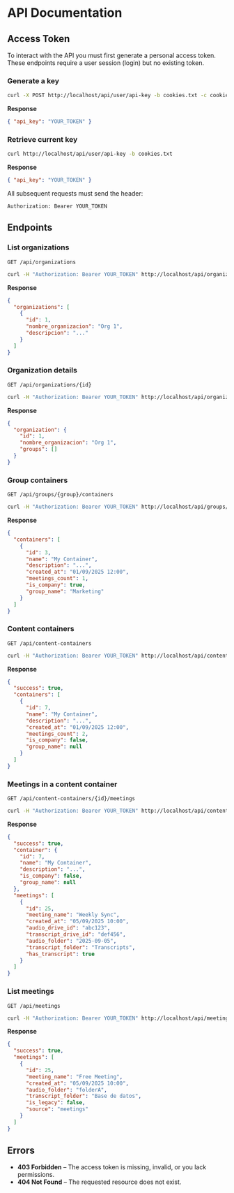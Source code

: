 # API Documentation

## Access Token

To interact with the API you must first generate a personal access token. These endpoints require a user session (login) but no existing token.

### Generate a key

```bash
curl -X POST http://localhost/api/user/api-key -b cookies.txt -c cookies.txt
```

**Response**
```json
{ "api_key": "YOUR_TOKEN" }
```

### Retrieve current key

```bash
curl http://localhost/api/user/api-key -b cookies.txt
```

**Response**
```json
{ "api_key": "YOUR_TOKEN" }
```

All subsequent requests must send the header:

```
Authorization: Bearer YOUR_TOKEN
```

## Endpoints

### List organizations
`GET /api/organizations`

```bash
curl -H "Authorization: Bearer YOUR_TOKEN" http://localhost/api/organizations
```

**Response**
```json
{
  "organizations": [
    {
      "id": 1,
      "nombre_organizacion": "Org 1",
      "descripcion": "..."
    }
  ]
}
```

### Organization details
`GET /api/organizations/{id}`
```bash
curl -H "Authorization: Bearer YOUR_TOKEN" http://localhost/api/organizations/1
```

**Response**
```json
{
  "organization": {
    "id": 1,
    "nombre_organizacion": "Org 1",
    "groups": []
  }
}
```

### Group containers
`GET /api/groups/{group}/containers`

```bash
curl -H "Authorization: Bearer YOUR_TOKEN" http://localhost/api/groups/1/containers
```

**Response**
```json
{
  "containers": [
    {
      "id": 3,
      "name": "My Container",
      "description": "...",
      "created_at": "01/09/2025 12:00",
      "meetings_count": 1,
      "is_company": true,
      "group_name": "Marketing"
    }
  ]
}
```

### Content containers
`GET /api/content-containers`

```bash
curl -H "Authorization: Bearer YOUR_TOKEN" http://localhost/api/content-containers
```

**Response**
```json
{
  "success": true,
  "containers": [
    {
      "id": 7,
      "name": "My Container",
      "description": "...",
      "created_at": "01/09/2025 12:00",
      "meetings_count": 2,
      "is_company": false,
      "group_name": null
    }
  ]
}
```

### Meetings in a content container
`GET /api/content-containers/{id}/meetings`

```bash
curl -H "Authorization: Bearer YOUR_TOKEN" http://localhost/api/content-containers/7/meetings
```

**Response**
```json
{
  "success": true,
  "container": {
    "id": 7,
    "name": "My Container",
    "description": "...",
    "is_company": false,
    "group_name": null
  },
  "meetings": [
    {
      "id": 25,
      "meeting_name": "Weekly Sync",
      "created_at": "05/09/2025 10:00",
      "audio_drive_id": "abc123",
      "transcript_drive_id": "def456",
      "audio_folder": "2025-09-05",
      "transcript_folder": "Transcripts",
      "has_transcript": true
    }
  ]
}
```

### List meetings
`GET /api/meetings`

```bash
curl -H "Authorization: Bearer YOUR_TOKEN" http://localhost/api/meetings
```

**Response**
```json
{
  "success": true,
  "meetings": [
    {
      "id": 25,
      "meeting_name": "Free Meeting",
      "created_at": "05/09/2025 10:00",
      "audio_folder": "folderA",
      "transcript_folder": "Base de datos",
      "is_legacy": false,
      "source": "meetings"
    }
  ]
}
```

## Errors

- **403 Forbidden** – The access token is missing, invalid, or you lack permissions.
- **404 Not Found** – The requested resource does not exist.
